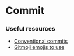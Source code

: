 # Commit

### Useful resources
-   [Conventional commits](https://www.conventionalcommits.org/en/v1.0.0/#specification)
-   [Gitmoji emojis to use](https://gitmoji.dev)